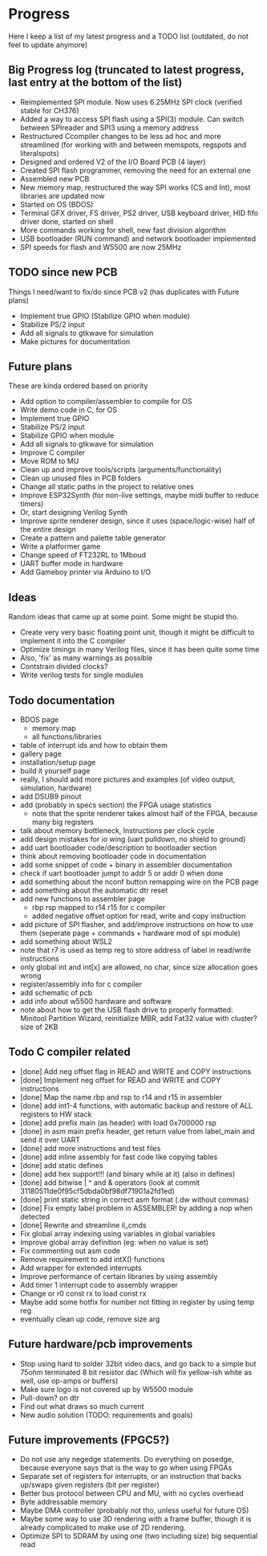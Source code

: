 # Progress
Here I keep a list of my latest progress and a TODO list (outdated, do not feel to update anymore)

## Big Progress log (truncated to latest progress, last entry at the bottom of the list)
- Reimplemented SPI module. Now uses 6.25MHz SPI clock (verified stable for CH376)
- Added a way to access SPI flash using a SPI(3) module. Can switch between SPIreader and SPI3 using a memory address
- Restructured Ccompiler changes to be less ad hoc and more streamlined (for working with and between memspots, regspots and literalspots)
- Designed and ordered V2 of the I/O Board PCB (4 layer)
- Created SPI flash programmer, removing the need for an external one
- Assembled new PCB
- New memory map, restructured the way SPI works (CS and Int), most libraries are updated now
- Started on OS (BDOS)
- Terminal GFX driver, FS driver, PS2 driver, USB keyboard driver, HID fifo driver done, started on shell
- More commands working for shell, new fast division algorithm
- USB bootloader (RUN command) and network bootloader implemented
- SPI speeds for flash and W5500 are now 25MHz

## TODO since new PCB
Things I need/want to fix/do since PCB v2 (has duplicates with Future plans)

- Implement true GPIO (Stabilize GPIO when module)
- Stabilize PS/2 input
- Add all signals to gtkwave for simulation
- Make pictures for documentation

## Future plans
These are kinda ordered based on priority

- Add option to compiler/assembler to compile for OS
- Write demo code in C, for OS
- Implement true GPIO
- Stabilize PS/2 input
- Stabilize GPIO when module
- Add all signals to gtkwave for simulation
- Improve C compiler
- Move ROM to MU
- Clean up and improve tools/scripts (arguments/functionality)
- Clean up unused files in PCB folders
- Change all static paths in the project to relative ones
- Improve ESP32Synth (for non-live settings, maybe midi buffer to reduce timers)
- Or, start designing Verilog Synth
- Improve sprite renderer design, since it uses (space/logic-wise) half of the entire design
- Create a pattern and palette table generator
- Write a platformer game
- Change speed of FT232RL to 1Mboud
- UART buffer mode in hardware
- Add Gameboy printer via Arduino to I/O

## Ideas
Random ideas that came up at some point. Some might be stupid tho.

- Create very very basic floating point unit, though it might be difficult to implement it into the C compiler
- Optimize timings in many Verilog files, since it has been quite some time
- Also, 'fix' as many warnings as possible
- Contstrain divided clocks?
- Write verilog tests for single modules

## Todo documentation
- BDOS page
	- memory map
	- all functions/libraries
- table of interrupt ids and how to obtain them
- gallery page
- installation/setup page
- build it yourself page
- really, I should add more pictures and examples (of video output, simulation, hardware)
- add DSUB9 pinout
- add (probably in specs section) the FPGA usage statistics
	- note that the sprite renderer takes almost half of the FPGA, because many big registers
- talk about memory bottleneck, Instructions per clock cycle
- add design mistakes for io wing (uart pulldown, no shield to ground)
- add uart bootloader code/description to bootloader section
- think about removing bootloader code in documentation
- add some snippet of code + binary in assembler documentation
- check if uart bootloader jumpt to addr 5 or addr 0 when done
- add something about the nconf button remapping wire on the PCB page
- add something about the automatic dtr reset
- add new functions to assembler page
	- rbp rsp mapped to r14 r15 for c compiler
	- added negative offset option for read, write and copy instruction
- add picture of SPI flasher, and add/improve instructions on how to use them (seperate page + commands + hardware mod of spi module)
- add something about WSL2
- note that r7 is used as temp reg to store address of label in read/write instructions
- only global int and int[x] are allowed, no char, since size allocation goes wrong
- register/assembly info for c compiler
- add schematic of pcb
- add info about w5500 hardware and software
- note about how to get the USB flash drive to properly formatted: Minitool Partition Wizard, reinitialize MBR, add Fat32 value with cluster? size of 2KB


## Todo C compiler related
- [done] Add neg offset flag in READ and WRITE and COPY instructions
- [done] Implement neg offset for READ and WRITE and COPY instructions
- [done] Map the name rbp and rsp to r14 and r15 in assembler
- [done] add int1-4 functions, with automatic backup and restore of ALL registers to HW stack
- [done] add prefix main (as header) with load 0x700000 rsp
- [done] in asm main prefix header, get return value from label_main and send it over UART
- [done] add more instructions and test files
- [done] add inline assembly for fast code like copying tables
- [done] add static defines
- [done] add hex support!!! (and binary while at it) (also in defines)
- [done] add bitwise | ^ and & operators (look at commit 31180511de0f95cf5dbda0bf98df71901a2fd1ed)
- [done] print static string in correct asm format (.dw without commas)
- [done] Fix empty label problem in ASSEMBLER! by adding a nop when detected
- [done] Rewrite and streamline il_cmds
- Fix global array indexing using variables in global variables
- Improve global array definition (eg: when no value is set)
- Fix commenting out asm code
- Remove requirement to add intX() functions
- Add wrapper for extended interrupts
- Improve performance of certain libraries by using assembly
- Add timer 1 interrupt code to assembly wrapper
- Change or r0 const rx to load const rx
- Maybe add some hotfix for number not fitting in register by using temp reg
- eventually clean up code, remove size arg

## Future hardware/pcb improvements
- Stop using hard to solder 32bit video dacs, and go back to a simple but 75ohm terminated 8 bit resistor dac (Which will fix yellow-ish white as well, use op-amps or buffers)
- Make sure logo is not covered up by W5500 module
- Pull-down? on dtr
- Find out what draws so much current
- New audio solution (TODO: requirements and goals)

## Future improvements (FPGC5?)
- Do not use any negedge statements. Do everything on posedge, because everyone says that is the way to go when using FPGAs
- Separate set of registers for interrupts, or an instruction that backs up/swaps given registers (bit per register)
- Better bus protocol between CPU and MU, with no cycles overhead
- Byte addressable memory
- Maybe DMA controller (probably not tho, unless useful for future OS)
- Maybe some way to use 3D rendering with a frame buffer, though it is already complicated to make use of 2D rendering.
- Optimize SPI to SDRAM by using one (two including size) big sequential read
